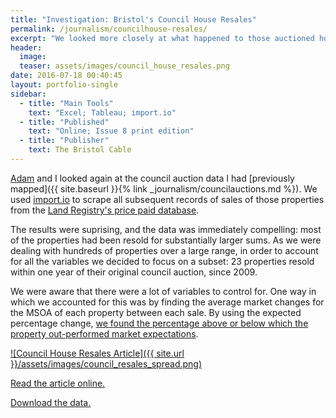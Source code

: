 ```yaml
---
title: "Investigation: Bristol's Council House Resales"
permalink: /journalism/councilhouse-resales/
excerpt: "We looked more closely at what happened to those auctioned houses"
header:
  image:
  teaser: assets/images/council_house_resales.png
date: 2016-07-18 00:40:45
layout: portfolio-single
sidebar:
  - title: "Main Tools"
    text: "Excel; Tableau; import.io"
  - title: "Published"
    text: "Online; Issue 8 print edition"
  - title: "Publisher"
    text: The Bristol Cable
---
```


<a href="https://twitter.com/AdamC_Corn">Adam</a> and I looked again at the council auction data I had [previously mapped]({{ site.baseurl }}{% link _journalism/councilauctions.md %}). We used <a href="http://import.io/">import.io</a> to scrape all subsequent records of sales of those properties from the <a href="http://landregistry.data.gov.uk/app/ppd">Land Registry's price paid database</a>.

The results were suprising, and the data was immediately compelling: most of the properties had been resold for substantially larger sums. As we were dealing with hundreds of properties over a large range, in order to account for all the variables we decided to focus on a subset: 23 properties resold within one year of their original council auction, since 2009.

We were aware that there were a lot of variables to control for. One way in which we accounted for this was by finding the average market changes for the MSOA of each property between each sale. By using the expected percentage change, <a href="https://docs.google.com/spreadsheets/d/1KmhOpe_SSQ2NIfKPo8Dgy1zeprQHHiPSDHaO4B8Ipr0/edit#gid=1706059762">we found the percentage above or below which the property out-performed market expectations</a>.



<a href="/assets/images/council_resales_spread.png">![Council House Resales Article]({{ site.url }}/assets/images/council_resales_spread.png)</a>

<a href="https://thebristolcable.org/2016/07/council-house-auctions/">Read the article online.</a>

<a href="https://docs.google.com/spreadsheets/d/1KmhOpe_SSQ2NIfKPo8Dgy1zeprQHHiPSDHaO4B8Ipr0/edit?usp=sharing">Download the data.</a>